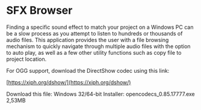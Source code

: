 SFX Browser
===========

Finding a specific sound effect to match your project on a Windows PC can be a slow process as you attempt to listen to hundreds or thousands of audio files. This application provides the user with a file browsing mechanism to quickly navigate through multiple audio files with the option to auto play, as well as a few other utility functions such as copy file to project location.

For OGG support, download the DirectShow codec using this link:

[https://xiph.org/dshow/](https://xiph.org/dshow/)

Download this file: Windows 32/64-bit Installer: opencodecs_0.85.17777.exe 2,53MB